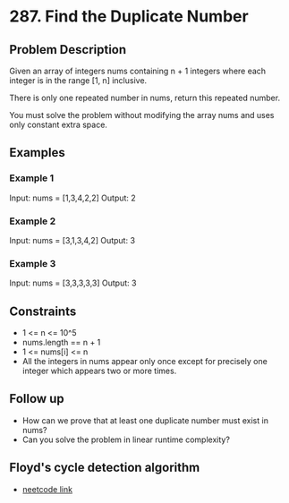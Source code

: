 # 287. Find the Duplicate Number

## Problem Description

Given an array of integers nums containing n + 1 integers where each integer is in the range [1, n] inclusive.

There is only one repeated number in nums, return this repeated number.

You must solve the problem without modifying the array nums and uses only constant extra space.

## Examples

### Example 1

Input: nums = [1,3,4,2,2]
Output: 2

### Example 2

Input: nums = [3,1,3,4,2]
Output: 3

### Example 3

Input: nums = [3,3,3,3,3]
Output: 3

## Constraints

- 1 <= n <= 10^5
- nums.length == n + 1
- 1 <= nums[i] <= n
- All the integers in nums appear only once except for precisely one integer which appears two or more times.

## Follow up

- How can we prove that at least one duplicate number must exist in nums?
- Can you solve the problem in linear runtime complexity?

## Floyd's cycle detection algorithm

- [neetcode link](https://youtu.be/wjYnzkAhcNk?si=POP3or7p39lzbguA)
